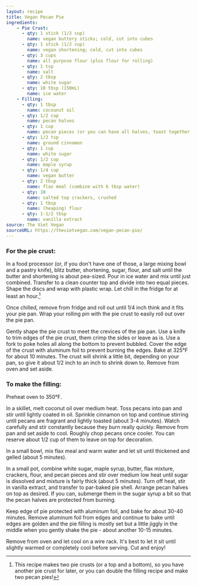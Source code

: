 ```yaml
---
layout: recipe
title: Vegan Pecan Pie
ingredients:
    - Pie Crust:
      - qty: 1 stick (1/2 cup)
        name: vegan buttery sticks; cold, cut into cubes
      - qty: 1 stick (1/2 cup)
        name: vegan shortening; cold, cut into cubes
      - qty: 3 cups
        name: all purpose flour (plus flour for rolling)
      - qty: 1 tsp
        name: salt
      - qty: 2 tbsp
        name: white sugar
      - qty: 10 tbsp (150mL)
        name: ice water
    - Filling:
      - qty: 1 tbsp
        name: cocounut oil
      - qty: 1/2 cup
        name: pecan halves
      - qty: 1 cup
        name: pecan pieces (or you can have all halves, toast together, and then separate to chop)
      - qty: 1/2 tsp
        name: ground cinnamon
      - qty: 1 cup
        name: white sugar
      - qty: 1/2 cup
        name: maple syrup
      - qty: 1/4 cup
        name: vegan butter
      - qty: 2 tbsp
        name: flax meal (combine with 6 tbsp water)
      - qty: 10
        name: salted top crackers, crushed
      - qty: 1 tbsp
        name: (heaping) flour
      - qty: 1-1/2 tbsp
        name: vanilla extract
source: The Viet Vegan
sourceURL: https://thevietvegan.com/vegan-pecan-pie/
---
```


### For the pie crust:

In a food processor (or, if you don't have one of those, a large mixing
bowl and a pastry knife), blitz butter, shortening, sugar, flour, and
salt until the butter and shortening is about pea-sized. Pour in ice
water and mix until just combined. Transfer to a clean counter top and
divide into two equal pieces. Shape the discs and wrap with plastic
wrap. Let chill in the fridge for at least an hour.[^1]

Once chilled, remove from fridge and roll out until 1/4 inch think and
it fits your pie pan. Wrap your rolling pin with the pie crust to easily
roll out over the pie pan.

Gently shape the pie crust to meet the crevices of the pie pan. Use a
knife to trim edges of the pie crust, them crimp the sides or leave as
is. Use a fork to poke holes all along the bottom to prevent bubbled.
Cover the edge of the crust with aluminum foil to prevent burning the
edges. Bake at 325°F for about 10 minutes. The crust will shrink a
little bit, depending on your pan, so give it about 1/2 inch to an inch
to shrink down to. Remove from oven and set aside.

[^1]: This recipe makes two pie crusts (or a top and a bottom), so you
      have another pie crust for later, or you can double the filling recipe
      and make two pecan pies!

### To make the filling:

Preheat oven to 350°F.

In a skillet, melt coconut oil over medium heat. Toss pecans into pan
and stir until lightly coated in oil. Sprinkle cinnamon on top and
continue stirring until pecans are fragrant and lightly toasted (about
3-4 minutes). Watch carefully and stir constantly because they burn
really quickly. Remove from pan and set aside to cool. Roughly chop
pecans once cooler. You can reserve about 1/2 cup of them to leave on
top for decoration. 

In a small bowl, mix flax meal and warm water and let sit until
thickened and gelled (about 5 minutes).

In a small pot, combine white sugar, maple syrup, butter, flax mixture,
crackers, flour, and pecan pieces and stir over medium low heat until
sugar is dissolved and mixture is fairly thick (about 5 minutes). Turn
off heat, stir in vanilla extract, and transfer to par-baked pie shell.
Arrange pecan halves on top as desired. If you can, submerge them in the
sugar syrup a bit so that the pecan halves are protected from burning.

Keep edge of pie protected with aluminum foil, and bake for about 30-40
minutes. Remove aluminum foil from edges and continue to bake until
edges are golden and the pie filling is mostly set but a little jiggly
in the middle when you gently shake the pie - about another 10-15
minutes.

Remove from oven and let cool on a wire rack. It's best to let it sit
until slightly warmed or completely cool before serving. Cut and enjoy!